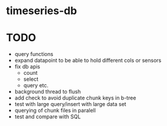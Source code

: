 # timeseries-db

# TODO

- query functions
- expand datapoint to be able to hold different cols or sensors
- fix db apis 
    - count 
    - select
    - query etc.
- background thread to flush
- add check to avoid duplicate chunk keys in b-tree
- test with large query/insert with large data set
- querying of chunk files in paralell
- test and compare with SQL